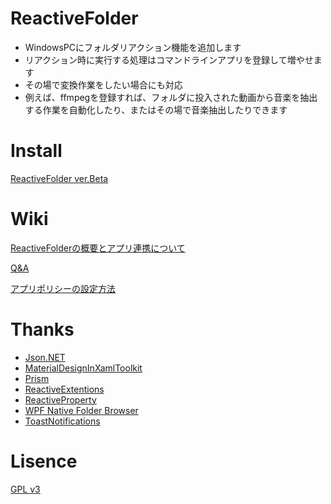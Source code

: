 # ReactiveFolder

* WindowsPCにフォルダリアクション機能を追加します
* リアクション時に実行する処理はコマンドラインアプリを登録して増やせます
* その場で変換作業をしたい場合にも対応
* 例えば、ffmpegを登録すれば、フォルダに投入された動画から音楽を抽出する作業を自動化したり、またはその場で音楽抽出したりできます



# Install

[ReactiveFolder ver.Beta](https://github.com/tor4kichi/ReactiveFolder/releases/tag/beta)




# Wiki

[ReactiveFolderの概要とアプリ連携について](https://github.com/tor4kichi/ReactiveFolder/wiki/%E5%9F%BA%E6%9C%AC%E7%9A%84%E3%81%AA%E8%80%83%E3%81%88%E6%96%B9%E3%81%A8%E3%82%A2%E3%83%97%E3%83%AA%E9%80%A3%E6%90%BA)

[Q&A](https://github.com/tor4kichi/ReactiveFolder/wiki/Q&A)

[アプリポリシーの設定方法](https://github.com/tor4kichi/ReactiveFolder/wiki/%E3%82%A2%E3%83%97%E3%83%AA%E3%83%9D%E3%83%AA%E3%82%B7%E3%83%BC%E3%81%AE%E8%A8%AD%E5%AE%9A%E6%96%B9%E6%B3%95)



# Thanks

* [Json.NET](https://github.com/JamesNK/Newtonsoft.Json)
* [MaterialDesignInXamlToolkit](https://github.com/ButchersBoy/MaterialDesignInXamlToolkit)
* [Prism](https://github.com/PrismLibrary/Prism)
* [ReactiveExtentions](https://github.com/Reactive-Extensions/Rx.NET)
* [ReactiveProperty](https://github.com/runceel/ReactiveProperty/blob/master/README-ja.md)
* [WPF Native Folder Browser](https://wpffolderbrowser.codeplex.com/)
* [ToastNotifications](https://github.com/raflop/ToastNotifications)


# Lisence

[GPL v3](https://github.com/tor4kichi/ReactiveFolder/blob/master/LICENSE)
